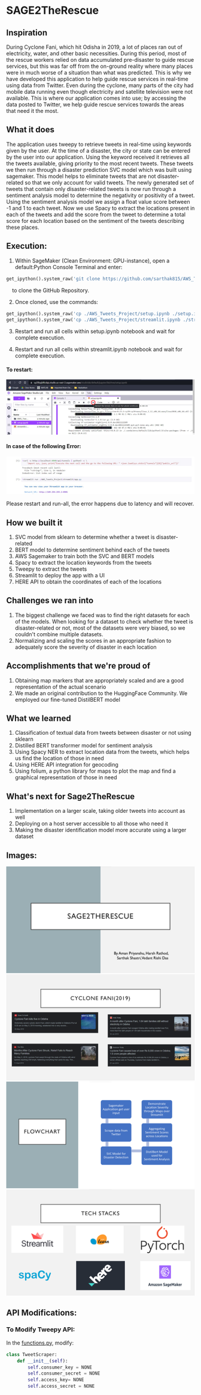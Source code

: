 # SAGE2TheRescue

## Inspiration
During Cyclone Fani, which hit Odisha in 2019, a lot of places ran out of electricity, water, and other basic necessities. During this period, most of the rescue workers relied on data accumulated pre-disaster to guide rescue services, but this was far off from the on-ground reality where many places were in much worse of a situation than what was predicted. This is why we have developed this application to help guide rescue services in real-time using data from Twitter. Even during the cyclone, many parts of the city had mobile data running even though electricity and satellite television were not available. This is where our application comes into use; by accessing the data posted to Twitter, we help guide rescue services towards the areas that need it the most.


## What it does
The application uses tweepy to retrieve tweets in real-time using keywords given by the user. At the time of a disaster, the city or state can be entered by the user into our application. Using the keyword received it retrieves all the tweets available, giving priority to the most recent tweets. These tweets we then run through a disaster prediction SVC model which was built using sagemaker. This model helps to eliminate tweets that are not disaster-related so that we only account for valid tweets. The newly generated set of tweets that contain only disaster-related tweets is now run through a sentiment analysis model to determine the negativity or positivity of a tweet. Using the sentiment analysis model we assign a float value score between -1 and 1 to each tweet. Now we use Spacy to extract the locations present in each of the tweets and add the score from the tweet to determine a total score for each location based on the sentiment of the tweets describing these places.

## Execution:

1. Within SageMaker (Clean Environment: GPU-instance), open a default:Python Console Terminal and enter:
```py
get_ipython().system_raw('git clone https://github.com/sarthak815/AWS_Tweets_Project.git')
```
&nbsp;&nbsp;&nbsp; to clone the GitHub Repository.

2. Once cloned, use the commands:
```py
get_ipython().system_raw('cp ./AWS_Tweets_Project/setup.ipynb ./setup.ipynb')
get_ipython().system_raw('cp ./AWS_Tweets_Project/streamlit.ipynb ./streamlit.ipynb')
```

3. Restart and run all cells within setup.ipynb notebook and wait for complete execution.

4. Restart and run all cells within streamlit.ipynb notebook and wait for complete execution.

#### To restart:
![restart](/images/restart.png)

#### In case of the following Error:
![ngrok-error](/images/error.jpg)

Please restart and run-all, the error happens due to latency and will recover.

## How we built it
1. SVC model from sklearn to determine whether a tweet is disaster-related
2. BERT model to determine sentiment behind each of the tweets
3. AWS Sagemaker to train both the SVC and BERT models
4. Spacy to extract the location keywords from the tweets
5. Tweepy to extract the tweets
6. Streamlit to deploy the app with a UI
7. HERE API to obtain the coordinates of each of the locations


## Challenges we ran into
1. The biggest challenge we faced was to find the right datasets for each of the models. When looking for a dataset to check whether the tweet is disaster-related or not, most of the datasets were very biased, so we couldn't combine multiple datasets.
2. Normalizing and scaling the scores in an appropriate fashion to adequately score the severity of disaster in each location


## Accomplishments that we're proud of
1. Obtaining map markers that are appropriately scaled and are a good representation of the actual scenario
2.  We made an original contribution to the HuggingFace Community. We employed our fine-tuned DistilBERT model


## What we learned
1. Classification of textual data from tweets between disaster or not using sklearn
1. Distilled BERT transformer model for sentiment analysis
2. Using Spacy NER to extract location data from the tweets, which helps us find the location of those in need
3. Using HERE API integration for geocoding 
4. Using folium, a python library for maps to plot the map and find a graphical representation of those in need


## What's next for Sage2TheRescue
1. Implementation on a larger scale, taking older tweets into account as well
2. Deploying on a host server accessible to all those who need it
3. Making the disaster identification model more accurate using a larger dataset

## Images:

![1](/images/1.png)
![2](/images/2.png)
![3](/images/3.png)
![4](/images/4.png)

## API Modifications:
### To Modify Tweepy API:

In the [functions.py](https://github.com/sarthak815/sage2therescue/blob/main/streamlit/functions.py), modify:

```py
class TweetScraper:
    def __init__(self):
        self.consumer_key = NONE
        self.consumer_secret = NONE
        self.access_key= NONE
        self.access_secret = NONE
```
